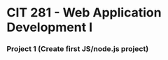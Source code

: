 <h1>CIT 281 - Web Application Development I</h1>
<h3>Project 1 (Create first JS/node.js project)</h3>
<a href="[Repository Code](https://github.com/UO-CIT-joserenter1a/cit281-p1)"></a>
